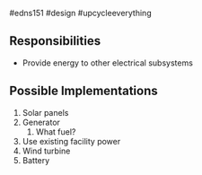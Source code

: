 #edns151 #design #upcycleeverything 
## Responsibilities
- Provide energy to other electrical subsystems

## Possible Implementations
1. Solar panels
2. Generator
	1. What fuel?
3. Use existing facility power
4. Wind turbine
5. Battery
